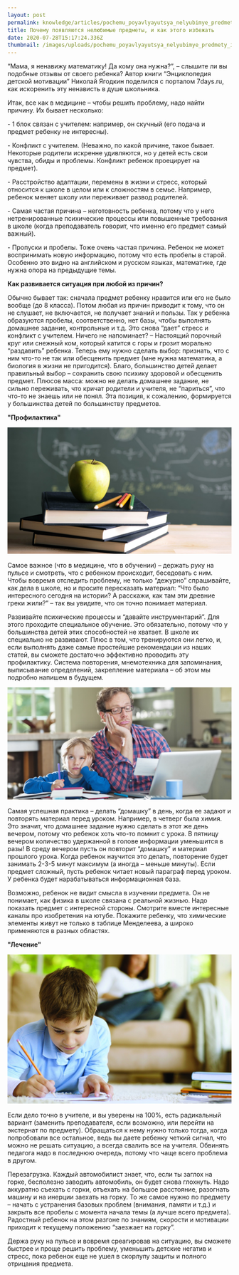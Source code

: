 ```yaml
---
layout: post
permalink: knowledge/articles/pochemu_poyavlyayutsya_nelyubimye_predmety_i_kak_ehtogo_izbezhat/index.html
title: Почему появляются нелюбимые предметы, и как этого избежать
date: 2020-07-28T15:17:24.336Z
thumbnail: /images/uploads/pochemu_poyavlyayutsya_nelyubimye_predmety_i_kak_ehtogo_izbezhat-01.jpg
---
```

“Мама, я ненавижу математику! Да кому она нужна?”, – слышите ли вы подобные отзывы от своего ребенка? Автор книги “Энциклопедия детской мотивации” Николай Ягодкин поделился с порталом 7days.ru, как искоренить эту ненависть в душе школьника.

Итак, все как в медицине – чтобы решить проблему, надо найти причину. Их бывает несколько:

\- 1 блок связан с учителем: например, он скучный (его подача и предмет ребенку не интересны).

\- Конфликт с учителем. (Неважно, по какой причине, такое бывает. Некоторые родители искренне удивляются, но у детей есть свои чувства, обиды и проблемы. Конфликт ребенок проецирует на предмет).

\- Расстройство адаптации, перемены в жизни и стресс, который относится к школе в целом или к сложностям в семье. Например, ребенок меняет школу или переживает развод родителей.

\- Самая частая причина – неготовность ребенка, потому что у него нетренированные психические процессы или повышенные требования в школе (когда преподаватель говорит, что именно его предмет самый важный).

\- Пропуски и пробелы. Тоже очень частая причина. Ребенок не может воспринимать новую информацию, потому что есть пробелы в старой. Особенно это видно на английском и русском языках, математике, где нужна опора на предыдущие темы.

**Как развивается ситуация при любой из причин?**

Обычно бывает так: сначала предмет ребенку нравится или его не было вообще (до 8 класса). Потом любая из причин приводит к тому, что он не слушает, не включается, не получает знаний и пользы. Так у ребенка образуются пробелы, соответственно, нет базы, чтобы выполнять домашнее задание, контрольные и т.д. Это снова “дает” стресс и конфликт с учителем. Ничего не напоминает? – Настоящий порочный круг или снежный ком, который катится с горы и грозит морально “раздавить” ребенка. Теперь ему нужно сделать выбор: признать, что с ним что-то не так или обесценить предмет (мне нужна математика, а биология в жизни не пригодится). Благо, большинство детей делает правильный выбор – сохранить свою психику здоровой и обесценить предмет. Плюсов масса: можно не делать домашнее задание, не сильно переживать, что кричат родители и учителя, не “париться”, что что-то не знаешь или не понял. Эта позиция, к сожалению, формируется у большинства детей по большинству предметов.

**"Профилактика"**

![](/images/uploads/pochemu_poyavlyayutsya_nelyubimye_predmety_i_kak_ehtogo_izbezhat-02.jpg)

Самое важное (что в медицине, что в обучении) – держать руку на пульсе и смотреть, что с ребенком происходит, беседовать с ним. Чтобы вовремя отследить проблему, не только “дежурно” спрашивайте, как дела в школе, но и просите пересказать материал: “Что было интересного сегодня на истории? А расскажи, как там эти древние греки жили?” – так вы увидите, что он точно понимает материал.

Развивайте психические процессы и “давайте инструментарий”. Для этого проходите специальное обучение. Это обязательно, потому что у большинства детей этих способностей не хватает. В школе их специально не развивают. Плюс в том, что тренируются они легко, и, если выполнять даже самые простейшие рекомендации из наших статей, вы сможете достаточно эффективно проводить эту профилактику. Система повторения, мнемотехника для запоминания, выписывание определений, закрепление материала – об этом мы подробно напишем в будущем.

![](/images/uploads/pochemu_poyavlyayutsya_nelyubimye_predmety_i_kak_ehtogo_izbezhat-03.jpg)

Самая успешная практика – делать “домашку” в день, когда ее задают и повторять материал перед уроком. Например, в четверг была химия. Это значит, что домашнее задание нужно сделать в этот же день вечером, потому что ребенок хоть что-то помнит с урока. В пятницу вечером количество удержанной в голове информации уменьшится в разы! В среду вечером пусть он повторит “домашку” и материал прошлого урока. Когда ребенок научится это делать, повторение будет занимать 2-3-5 минут максимум (а иногда – меньше минуты). Если предмет сложный, пусть ребенок читает новый параграф перед уроком. У ребенка будет нарабатываться информационная база.

Возможно, ребенок не видит смысла в изучении предмета. Он не понимает, как физика в школе связана с реальной жизнью. Надо показать предмет с интересной стороны. Смотрите вместе интересные каналы про изобретения на ютубе. Покажите ребенку, что химические элементы живут не только в таблице Менделеева, а широко применяются в разных областях.

**"Лечение"**

![](/images/uploads/pochemu_poyavlyayutsya_nelyubimye_predmety_i_kak_ehtogo_izbezhat-04.jpg)

Если дело точно в учителе, и вы уверены на 100%, есть радикальный вариант (заменить преподавателя, если возможно, или перейти на экстернат по предмету). Обращаться к нему нужно только тогда, когда попробовали все остальное, ведь вы даете ребенку четкий сигнал, что можно не решать ситуацию, а всегда свалить все на учителя. Обвинять педагога надо в последнюю очередь, потому что чаще всего проблема в другом.

Перезагрузка. Каждый автомобилист знает, что, если ты заглох на горке, бесполезно заводить автомобиль, он будет снова глохнуть. Надо аккуратно съехать с горки, отъехать на большое расстояние, разогнать машину и на инерции заехать на горку. То же самое нужно по предмету – начать с устранения базовых проблем (внимания, памяти и т.д.) и закрыть все пробелы с момента начала темы (а лучше всего предмета). Радостный ребенок на этом разгоне по знаниям, скорости и мотивации приходит к текущему положению “заезжает на горку”.

Держа руку на пульсе и вовремя среагировав на ситуацию, вы сможете быстрее и проще решить проблему, уменьшить детские негатив и стресс, пока ребенок еще не ушел в скорлупу защиты и полного отрицания предмета.